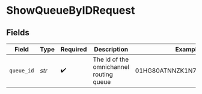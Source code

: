 # ShowQueueByIDRequest


## Fields

| Field                                   | Type                                    | Required                                | Description                             | Example                                 |
| --------------------------------------- | --------------------------------------- | --------------------------------------- | --------------------------------------- | --------------------------------------- |
| `queue_id`                              | *str*                                   | :heavy_check_mark:                      | The id of the omnichannel routing queue | 01HG80ATNNZK1N7XRFVKX48XD6              |